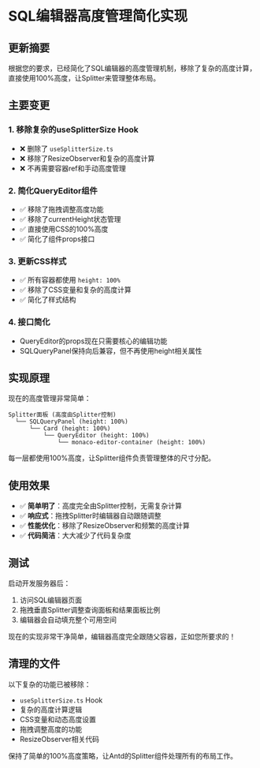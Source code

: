 # SQL编辑器高度管理简化实现

## 更新摘要

根据您的要求，已经简化了SQL编辑器的高度管理机制，移除了复杂的高度计算，直接使用100%高度，让Splitter来管理整体布局。

## 主要变更

### 1. 移除复杂的useSplitterSize Hook
- ❌ 删除了 `useSplitterSize.ts`
- ❌ 移除了ResizeObserver和复杂的高度计算
- ❌ 不再需要容器ref和手动高度管理

### 2. 简化QueryEditor组件
- ✅ 移除了拖拽调整高度功能
- ✅ 移除了currentHeight状态管理
- ✅ 直接使用CSS的100%高度
- ✅ 简化了组件props接口

### 3. 更新CSS样式
- ✅ 所有容器都使用 `height: 100%`
- ✅ 移除了CSS变量和复杂的高度计算
- ✅ 简化了样式结构

### 4. 接口简化
- QueryEditor的props现在只需要核心的编辑功能
- SQLQueryPanel保持向后兼容，但不再使用height相关属性

## 实现原理

现在的高度管理非常简单：

```
Splitter面板 (高度由Splitter控制)
  └── SQLQueryPanel (height: 100%)
      └── Card (height: 100%)
          └── QueryEditor (height: 100%)
              └── monaco-editor-container (height: 100%)
```

每一层都使用100%高度，让Splitter组件负责管理整体的尺寸分配。

## 使用效果

- ✅ **简单明了**：高度完全由Splitter控制，无需复杂计算
- ✅ **响应式**：拖拽Splitter时编辑器自动跟随调整
- ✅ **性能优化**：移除了ResizeObserver和频繁的高度计算
- ✅ **代码简洁**：大大减少了代码复杂度

## 测试

启动开发服务器后：
1. 访问SQL编辑器页面
2. 拖拽垂直Splitter调整查询面板和结果面板比例
3. 编辑器会自动填充整个可用空间

现在的实现非常干净简单，编辑器高度完全跟随父容器，正如您所要求的！

## 清理的文件

以下复杂的功能已被移除：
- `useSplitterSize.ts` Hook
- 复杂的高度计算逻辑
- CSS变量和动态高度设置
- 拖拽调整高度的功能
- ResizeObserver相关代码

保持了简单的100%高度策略，让Antd的Splitter组件处理所有的布局工作。
